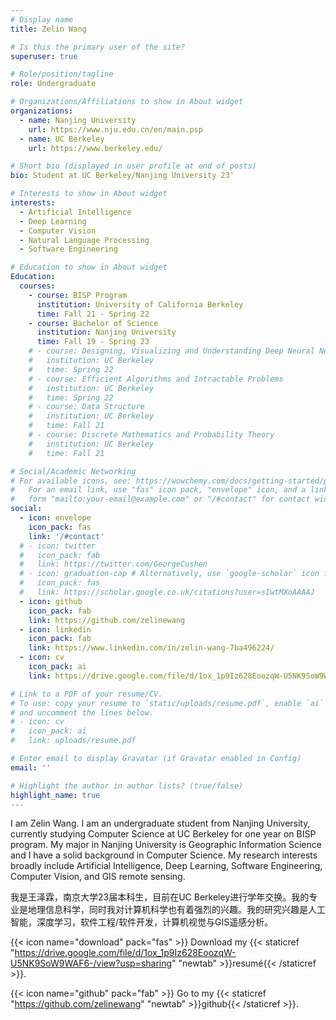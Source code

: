 ```yaml
---
# Display name
title: Zelin Wang

# Is this the primary user of the site?
superuser: true

# Role/position/tagline
role: Undergraduate

# Organizations/Affiliations to show in About widget
organizations:
  - name: Nanjing University
    url: https://www.nju.edu.cn/en/main.psp
  - name: UC Berkeley
    url: https://www.berkeley.edu/

# Short bio (displayed in user profile at end of posts)
bio: Student at UC Berkeley/Nanjing University 23'

# Interests to show in About widget
interests:
  - Artificial Intelligence
  - Deep Learning
  - Computer Vision
  - Natural Language Processing
  - Software Engineering

# Education to show in About widget
Education:
  courses:
    - course: BISP Program
      institution: University of California Berkeley
      time: Fall 21 - Spring 22
    - course: Bachelor of Science
      institution: Nanjing University
      time: Fall 19 - Spring 23
    # - course: Designing, Visualizing and Understanding Deep Neural Networks
    #   institution: UC Berkeley
    #   time: Spring 22
    # - course: Efficient Algorithms and Intractable Problems
    #   institution: UC Berkeley
    #   time: Spring 22
    # - course: Data Structure
    #   institution: UC Berkeley
    #   time: Fall 21
    # - course: Discrete Mathematics and Probability Theory
    #   institution: UC Berkeley
    #   time: Fall 21

# Social/Academic Networking
# For available icons, see: https://wowchemy.com/docs/getting-started/page-builder/#icons
#   For an email link, use "fas" icon pack, "envelope" icon, and a link in the
#   form "mailto:your-email@example.com" or "/#contact" for contact widget.
social:
  - icon: envelope
    icon_pack: fas
    link: '/#contact'
  # - icon: twitter
  #   icon_pack: fab
  #   link: https://twitter.com/GeorgeCushen
  # - icon: graduation-cap # Alternatively, use `google-scholar` icon from `ai` icon pack
  #   icon_pack: fas
  #   link: https://scholar.google.co.uk/citations?user=sIwtMXoAAAAJ
  - icon: github
    icon_pack: fab
    link: https://github.com/zelinewang
  - icon: linkedin
    icon_pack: fab
    link: https://www.linkedin.com/in/zelin-wang-7ba496224/
  - icon: cv
    icon_pack: ai
    link: https://drive.google.com/file/d/1ox_1p9Iz628EoozqW-U5NK9SoW9WAF6-/view?usp=sharing

# Link to a PDF of your resume/CV.
# To use: copy your resume to `static/uploads/resume.pdf`, enable `ai` icons in `params.toml`,
# and uncomment the lines below.
# - icon: cv
#   icon_pack: ai
#   link: uploads/resume.pdf

# Enter email to display Gravatar (if Gravatar enabled in Config)
email: ''

# Highlight the author in author lists? (true/false)
highlight_name: true
---
```


I am Zelin Wang. I am an undergraduate student from Nanjing University, currently studying Computer Science at UC Berkeley for one year on BISP program. My major in Nanjing University is Geographic Information Science and I have a solid background in Computer Science. My research interests broadly include Artificial Intelligence, Deep Learning, Software Engineering, Computer Vision, and GIS remote sensing.

我是王泽霖，南京大学23届本科生，目前在UC Berkeley进行学年交换。我的专业是地理信息科学，同时我对计算机科学也有着强烈的兴趣。我的研究兴趣是人工智能，深度学习，软件工程/软件开发，计算机视觉与GIS遥感分析。

{{< icon name="download" pack="fas" >}} Download my {{< staticref "https://drive.google.com/file/d/1ox_1p9Iz628EoozqW-U5NK9SoW9WAF6-/view?usp=sharing" "newtab" >}}resumé{{< /staticref >}}.

{{< icon name="github" pack="fab" >}} Go to my {{< staticref "https://github.com/zelinewang" "newtab" >}}github{{< /staticref >}}.